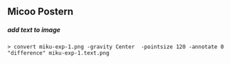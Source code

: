 Micoo Postern
--

##### add text to image
```commandline
> convert miku-exp-1.png -gravity Center  -pointsize 120 -annotate 0 "difference" miku-exp-1.text.png
```
